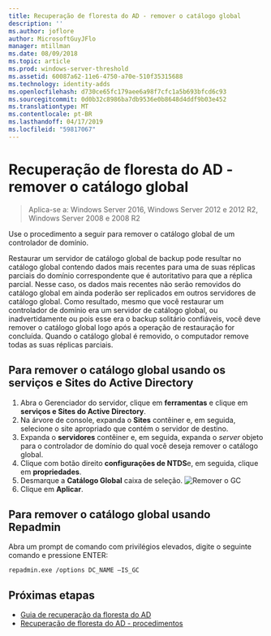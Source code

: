 ```yaml
---
title: Recuperação de floresta do AD - remover o catálogo global
description: ''
ms.author: joflore
author: MicrosoftGuyJFlo
manager: mtillman
ms.date: 08/09/2018
ms.topic: article
ms.prod: windows-server-threshold
ms.assetid: 60087a62-11e6-4750-a70e-510f35315688
ms.technology: identity-adds
ms.openlocfilehash: d730ce65fc179aee6a98f7cfc1a5b693bfcd6c93
ms.sourcegitcommit: 0d0b32c8986ba7db9536e0b8648d4ddf9b03e452
ms.translationtype: MT
ms.contentlocale: pt-BR
ms.lasthandoff: 04/17/2019
ms.locfileid: "59817067"
---
```

# <a name="ad-forest-recovery---removing-the-global-catalog"></a>Recuperação de floresta do AD - remover o catálogo global  

>Aplica-se a: Windows Server 2016, Windows Server 2012 e 2012 R2, Windows Server 2008 e 2008 R2

 Use o procedimento a seguir para remover o catálogo global de um controlador de domínio. 
  
 Restaurar um servidor de catálogo global de backup pode resultar no catálogo global contendo dados mais recentes para uma de suas réplicas parciais do domínio correspondente que é autoritativo para que a réplica parcial. Nesse caso, os dados mais recentes não serão removidos do catálogo global em ainda poderão ser replicados em outros servidores de catálogo global. Como resultado, mesmo que você restaurar um controlador de domínio era um servidor de catálogo global, ou inadvertidamente ou pois esse era o backup solitário confiáveis, você deve remover o catálogo global logo após a operação de restauração for concluída. Quando o catálogo global é removido, o computador remove todas as suas réplicas parciais. 
  
## <a name="to-remove-the-global-catalog-using-active-directory-sites-and-services"></a>Para remover o catálogo global usando os serviços e Sites do Active Directory  
 
1. Abra o Gerenciador do servidor, clique em **ferramentas** e clique em **serviços e Sites do Active Directory**. 
2. Na árvore de console, expanda o **Sites** contêiner e, em seguida, selecione o site apropriado que contém o servidor de destino. 
3. Expanda o **servidores** contêiner e, em seguida, expanda o *server* objeto para o controlador de domínio do qual você deseja remover o catálogo global. 
4. Clique com botão direito **configurações de NTDS**e, em seguida, clique em **propriedades**. 
5. Desmarque a **Catálogo Global** caixa de seleção. 
   ![Remover o GC](media/AD-Forest-Recovery-Remove-GC/removegc1.png)
6. Clique em **Aplicar**.
  
## <a name="to-remove-the-global-catalog-using-repadmin"></a>Para remover o catálogo global usando Repadmin  
  
Abra um prompt de comando com privilégios elevados, digite o seguinte comando e pressione ENTER:  

   ```
   repadmin.exe /options DC_NAME –IS_GC  
   ```  

## <a name="next-steps"></a>Próximas etapas

- [Guia de recuperação da floresta do AD](AD-Forest-Recovery-Guide.md)
- [Recuperação de floresta do AD - procedimentos](AD-Forest-Recovery-Procedures.md)
